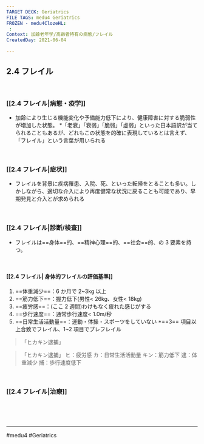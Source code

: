 ```yaml
---
TARGET DECK: Geriatrics
FILE TAGS: medu4 Geriatrics
FROZEN - medu4ClozeHL:
 : 
Context: 加齢老年学/高齢者特有の病態/フレイル
CreatedDay: 2021-06-04

---
```


## 2.4 フレイル

<br>

### [[2.4 フレイル|病態・疫学]]
* 加齢により生じる機能変化や予備能力低下により、健康障害に対する脆弱性が増加した状態。
\*「老衰」「衰弱」「脆弱」「虚弱」といった日本語訳が当てられることもあるが、どれもこの状態を的確に表現しているとは言えず、「フレイル」という言葉が用いられる

<br>

### [[2.4 フレイル|症状]]
* フレイルを背景に疾病罹患、入院、死、といった転帰をとることも多い。しかしながら、適切な介入により再度健常な状況に戻ることも可能であり、早期発見と介入とが求められる

<br>

### [[2.4 フレイル|診断/検査]]
* フレイルは==身体==的、==精神心理==的、==社会==的、の 3 要素を持つ。
<!--ID: 1623210715076-->


<br>

 #### [[2.4 フレイル| 身体的フレイルの評価基準]]
 1. ==体重減少==：6 か月で 2~3kg 以上
 2. ==筋力低下==：握力低下(男性< 26kg、女性< 18kg)
 3. ==疲労感==：(ここ 2 週間)わけもなく疲れた感じがする
 4. ==歩行速度==：通常歩行速度< 1.0m/秒
 5. ==日常生活活動量==：運動・体操・スポーツをしていない
 \*==3== 項目以上合致でフレイル、1~2 項目でプレフレイル
>「ヒカキン逮捕」
<!--ID: 1623210715084-->

>「ヒカキン逮捕」
>ヒ：疲労感
>カ：日常生活活動量
>キン：筋力低下
>逮：体重減少
>捕：歩行速度低下



<br>

### [[2.4 フレイル|治療]]


<br><br><br>

---
#medu4 #Geriatrics
